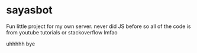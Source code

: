 # sayasbot
Fun little project for my own server.
never did JS before so all of the code is from youtube tutorials or stackoverflow lmfao

uhhhhh
bye
